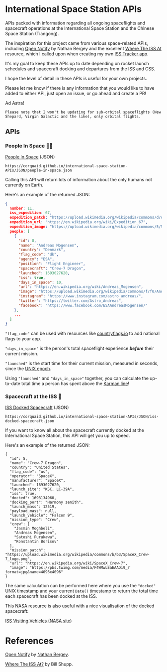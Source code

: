 # International Space Station APIs

APIs packed with information regarding all ongoing spaceflights and spacecraft operations at the International Space Station and the Chinese Space Station (Tiangong).

The inspiration for this project came from various space-related APIs, including [Open Notify](http://open-notify.org/) by Nathan Bergey and the excellent [Where The ISS At](https://wheretheiss.at/w/developer) resource, which I called upon when creating my own [ISS Tracker app](https://corquaid.github.io/react-iss-tracker/).

It's my goal to keep these APIs up to date depending on rocket launch schedules and spacecraft docking and departures from the ISS and CSS.

I hope the level of detail in these APIs is useful for your own projects.

Please let me know if there is any information that you would like to have added to either API, just open an issue, or go ahead and create a PR!

Ad Astra!

`Please note that I won't be updating for sub-orbital spaceflights (New Shepard, Virgin Galactic and the like), only orbital flights.`

## APIs

### People In Space :woman_astronaut:

[People In Space](https://corquaid.github.io/international-space-station-APIs/JSON/people-in-space.json) (JSON)

`https://corquaid.github.io/international-space-station-APIs/JSON/people-in-space.json`

Calling this API will return lots of information about the only humans not currently on Earth.

Here's an example of the returned JSON:

```json
{
  number: 11,
  iss_expedition: 67,
  expedition_patch: "https://upload.wikimedia.org/wikipedia/commons/d/d3/ISS_Expedition_67_Patch.png",
  expedition_url: "https://en.wikipedia.org/wiki/Expedition_67",
  expedition_image: "https://upload.wikimedia.org/wikipedia/commons/5/5e/Expedition_67_crew_portrait.jpg",
  people: [
    {
      "id": 8,
      "name": "Andreas Mogensen",
      "country": "Denmark",
      "flag_code": "dk",
      "agency": "ESA",
      "position": "Flight Engineer",
      "spacecraft": "Crew-7 Dragon",
      "launched": 1693027620,
      "iss": true,
      "days_in_space": 10,
      "url": "https://en.wikipedia.org/wiki/Andreas_Mogensen",
      "image": "https://upload.wikimedia.org/wikipedia/commons/f/f0/Andreas_Mogensen_official_portrait.jpg",
      "instagram": "https://www.instagram.com/astro_andreas/",
      "twitter": "https://twitter.com/Astro_Andreas",
      "facebook": "https://www.facebook.com/ESAAndreasMogensen/"
    },
    ...
  ]
}
```

`"flag_code"` can be used with resources like [countryflags.io](www.countryflags.io) to add national flags to your app.

`"days_in_space"` is the person's total spaceflight experience **_before_** their current mission.

`"launched"` is the start time for their current mission, measured in seconds, since the [UNIX epoch](https://developer.mozilla.org/en-US/docs/Web/JavaScript/Reference/Global_Objects/Date).

Using `"launched"` and `"days_in_space"` together, you can calculate the up-to-date total time a person has spent above the [Karman line](https://en.wikipedia.org/wiki/K%C3%A1rm%C3%A1n_line)!

### Spacecraft at the ISS :rocket:

[ISS Docked Spacecraft](https://corquaid.github.io/international-space-station-APIs/JSON/iss-docked-spacecraft.json) (JSON)

`https://corquaid.github.io/international-space-station-APIs/JSON/iss-docked-spacecraft.json`

If you want to know all about the spacecraft currently docked at the International Space Station, this API will get you up to speed.

Here's an example of the returned JSON:

```
{
  "id": 5,
  "name": "Crew-7 Dragon",
  "country": "United States",
  "flag_code": "us",
  "operator": "SpaceX",
  "manufacturer": "SpaceX",
  "launched": 1693027620,
  "launch_site": "KSC, LC-39A",
  "iss": true,
  "docked": 1693134960,
  "docking_port": "Harmony zenith",
  "launch_mass": 12519,
  "payload_mass": null,
  "launch_vehicle": "Falcon 9",
  "mission_type": "Crew",
  "crew": [
    "Jasmin Moghbeli",
    "Andreas Mogensen",
    "Satoshi Furukawa",
    "Konstantin Borisov"
  ],
  "mission_patch": "https://upload.wikimedia.org/wikipedia/commons/b/b3/SpaceX_Crew-7_logo.png",
  "url": "https://en.wikipedia.org/wiki/SpaceX_Crew-7",
  "image": "https://pbs.twimg.com/media/F4WMwLEaEAADi9_?format=jpg&name=4096x4096"
}
```

The same calculation can be performed here where you use the `"docked"` UNIX timestamp and your current `Date()` timestamp to return the total time each spacecraft has been docked at the ISS.

This NASA resource is also useful with a nice visualisation of the docked spacecraft:

[ISS Visiting Vehicles (NASA site)](https://www.nasa.gov/feature/visiting-vehicle-launches-arrivals-and-departures)

# References

[Open Notify](http://open-notify.org/) by [Nathan Bergey](http://t.co/jIv30xdyTZ?amp=1).

[Where The ISS At?](https://wheretheiss.at/) by Bill Shupp.

>
